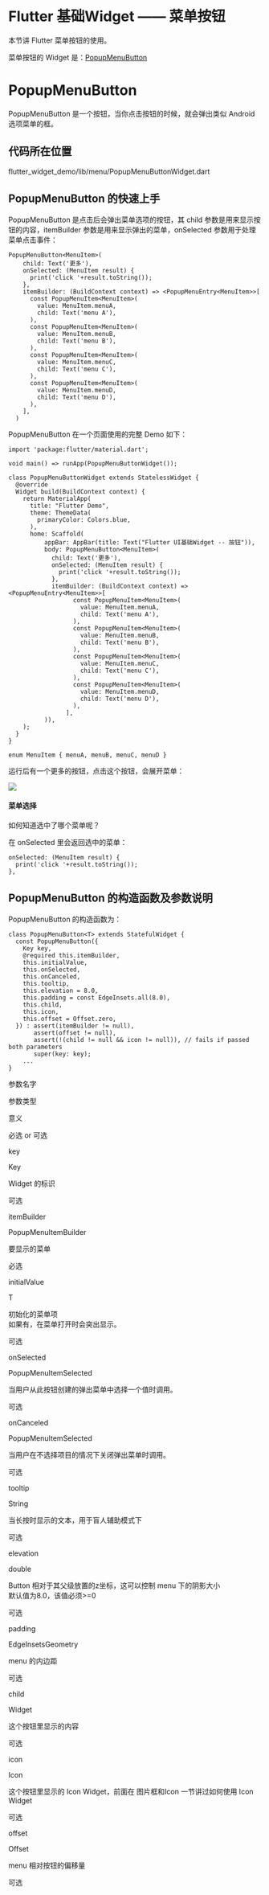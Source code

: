 # Flutter 基础Widget —— 菜单按钮

本节讲 Flutter 菜单按钮的使用。

菜单按钮的 Widget 是：[PopupMenuButton](https://docs.flutter.io/flutter/material/PopupMenuButton-class.html)

# PopupMenuButton

PopupMenuButton 是一个按钮，当你点击按钮的时候，就会弹出类似 Android 选项菜单的框。

## 代码所在位置

flutter\_widget\_demo/lib/menu/PopupMenuButtonWidget.dart

## PopupMenuButton 的快速上手

PopupMenuButton 是点击后会弹出菜单选项的按钮，其 child 参数是用来显示按钮的内容，itemBuilder 参数是用来显示弹出的菜单，onSelected 参数用于处理菜单点击事件：

```
PopupMenuButton<MenuItem>(
    child: Text('更多'),
    onSelected: (MenuItem result) {
      print('click '+result.toString());
    },
    itemBuilder: (BuildContext context) => <PopupMenuEntry<MenuItem>>[
      const PopupMenuItem<MenuItem>(
        value: MenuItem.menuA,
        child: Text('menu A'),
      ),
      const PopupMenuItem<MenuItem>(
        value: MenuItem.menuB,
        child: Text('menu B'),
      ),
      const PopupMenuItem<MenuItem>(
        value: MenuItem.menuC,
        child: Text('menu C'),
      ),
      const PopupMenuItem<MenuItem>(
        value: MenuItem.menuD,
        child: Text('menu D'),
      ),
    ],
  )

```

PopupMenuButton 在一个页面使用的完整 Demo 如下：

```
import 'package:flutter/material.dart';

void main() => runApp(PopupMenuButtonWidget());

class PopupMenuButtonWidget extends StatelessWidget {
  @override
  Widget build(BuildContext context) {
    return MaterialApp(
      title: "Flutter Demo",
      theme: ThemeData(
        primaryColor: Colors.blue,
      ),
      home: Scaffold(
          appBar: AppBar(title: Text("Flutter UI基础Widget -- 按钮")),
          body: PopupMenuButton<MenuItem>(
            child: Text('更多'),
            onSelected: (MenuItem result) {
              print('click '+result.toString());
            },
            itemBuilder: (BuildContext context) => <PopupMenuEntry<MenuItem>>[
                  const PopupMenuItem<MenuItem>(
                    value: MenuItem.menuA,
                    child: Text('menu A'),
                  ),
                  const PopupMenuItem<MenuItem>(
                    value: MenuItem.menuB,
                    child: Text('menu B'),
                  ),
                  const PopupMenuItem<MenuItem>(
                    value: MenuItem.menuC,
                    child: Text('menu C'),
                  ),
                  const PopupMenuItem<MenuItem>(
                    value: MenuItem.menuD,
                    child: Text('menu D'),
                  ),
                ],
          )),
    );
  }
}

enum MenuItem { menuA, menuB, menuC, menuD }

```

运行后有一个更多的按钮，点击这个按钮，会展开菜单：

![](https://user-gold-cdn.xitu.io/2019/3/17/169874d66f279152?w=706&h=500&f=jpeg&s=37083)

#### 菜单选择

如何知道选中了哪个菜单呢？

在 onSelected 里会返回选中的菜单：

```
onSelected: (MenuItem result) {
  print('click '+result.toString());
},

```

## PopupMenuButton 的构造函数及参数说明

PopupMenuButton 的构造函数为：

```
class PopupMenuButton<T> extends StatefulWidget {
  const PopupMenuButton({
    Key key,
    @required this.itemBuilder,
    this.initialValue,
    this.onSelected,
    this.onCanceled,
    this.tooltip,
    this.elevation = 8.0,
    this.padding = const EdgeInsets.all(8.0),
    this.child,
    this.icon,
    this.offset = Offset.zero,
  }) : assert(itemBuilder != null),
       assert(offset != null),
       assert(!(child != null && icon != null)), // fails if passed both parameters
       super(key: key);
    ...   
}

```

参数名字

参数类型

意义

必选 or 可选

key

Key

Widget 的标识

可选

itemBuilder

PopupMenuItemBuilder

要显示的菜单

必选

initialValue

T

初始化的菜单项  
如果有，在菜单打开时会突出显示。

可选

onSelected

PopupMenuItemSelected

当用户从此按钮创建的弹出菜单中选择一个值时调用。

可选

onCanceled

PopupMenuItemSelected

当用户在不选择项目的情况下关闭弹出菜单时调用。

可选

tooltip

String

当长按时显示的文本，用于盲人辅助模式下

可选

elevation

double

Button 相对于其父级放置的z坐标，这可以控制 menu 下的阴影大小  
默认值为8.0，该值必须>=0

可选

padding

EdgeInsetsGeometry

menu 的内边距

可选

child

Widget

这个按钮里显示的内容

可选

icon

Icon

这个按钮里显示的 Icon Widget，前面在 图片框和Icon 一节讲过如何使用 Icon Widget

可选

offset

Offset

menu 相对按钮的偏移量

可选